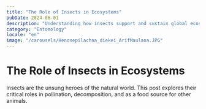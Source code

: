 ```yaml
---
title: "The Role of Insects in Ecosystems"
pubDate: 2024-06-01
description: "Understanding how insects support and sustain global ecosystems."
category: "Entomology"
locale: "en"
image: "/carousels/Henosepilachna_diekei_ArifMaulana.JPG"
---
```


# The Role of Insects in Ecosystems

Insects are the unsung heroes of the natural world. This post explores their critical roles in pollination, decomposition, and as a food source for other animals.

